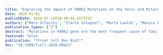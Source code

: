 ```yaml
---
title: "Exploring the Impact of PARK2 Mutations on the Total and Mitochondrial Proteome of Human Skin Fibroblasts."
date: 2020-01-01
publishDate: 2020-07-14T20:40:44.457373Z
authors: ["Mara Zilocchi", "Ilaria Colugnat", "Marta Lualdi", "Monica Meduri", "Federica Marini", "Victor Corasolla Carregari", "Mohamed Taha Moutaoufik", "Sadhna Phanse", "Luisa Pieroni", "Mohan Babu", "Barbara Garavaglia", "Mauro Fasano", "Tiziana Alberio"]
publication_types: ["2"]
abstract: "Mutations in PARK2 gene are the most frequent cause of familial forms of Parkinson's disease (PD). This gene encodes Parkin, an E3 ubiquitin ligase involved in several cellular mechanisms, including mitophagy. Parkin loss-of-function is responsible for the cellular accumulation of damaged mitochondria, which in turn determines an increment of reactive oxygen species (ROS) levels, lower ATP production, and apoptosis activation. Given the importance of mitochondrial dysfunction and mitophagy impairment in PD pathogenesis, the aim of the present study was to investigate both total and mitochondrial proteome alterations in human skin fibroblasts of PARK2-mutated patients. To this end, both total and mitochondria-enriched protein fractions from fibroblasts of five PARK2-mutated patients and five control subjects were analyzed by quantitative shotgun proteomics to identify proteins specifically altered by Parkin mutations (mass spectrometry proteomics data have been submitted to ProteomeXchange with the identifier PXD015880). Both the network-based and gene set enrichment analyses pointed out pathways in which Rab GTPase proteins are involved. To have a more comprehensive view of the mitochondrial alterations due to PARK2 mutations, we investigated the impact of Parkin loss on mitochondrial function and network morphology. We unveiled that the mitochondrial membrane potential was reduced in PARK2-mutated patients, without inducing PINK1 accumulation, even when triggered with the ionophore carbonyl cyanide m-chlorophenylhydrazone (CCCP). Lastly, the analysis of the mitochondrial network morphology did not reveal any significant alterations in PARK2-mutated patients compared to control subjects. Thus, our results suggested that the network morphology was not influenced by the mitochondrial depolarization and by the lack of Parkin, revealing a possible impairment of fission and, more in general, of mitochondrial dynamics. In conclusion, the present work highlighted new molecular factors and pathways altered by PARK2 mutations, which will unravel possible biochemical pathways altered in the sporadic form of PD."
featured: false
publication: "*Front Cell Dev Biol*"
doi: "10.3389/fcell.2020.00423"
---
```


